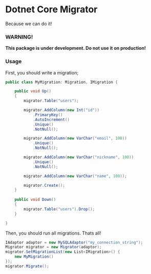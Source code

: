 # Dotnet Core Migrator

Because we can do it!

### WARNING!

**This package is under development. Do not use it on production!**

### Usage 

First, you should write a migration;

```csharp
public class MyMigration: Migration, IMigration {

    public void Up()
    {
        migrator.Table("users");

        migrator.AddColumn(new Int("id"))
            .PrimaryKey()
            .AutoIncrement()
            .Unique()
            .NotNull();        

        migrator.AddColumn(new VarChar("email", 100))
            .Unique()
            .NotNull();

        migrator.AddColumn(new VarChar("nickname", 100))
            .Unique()
            .NotNull();

        migrator.AddColumn(new VarChar("name", 100));

        migrator.Create();
    }
    
    public void Down()
    {
        migrator.Table("users").Drop();
    }    

} 
```

Then, you should run all migrations. Thats all!

```csharp
IAdaptor adaptor = new MySQLAdaptor("my_connection_string");
Migrator migrator = new Migrator(adaptor);
migrator.SetMigrationList(new List<IMigration>() {
    new MyMigration()
});
migrator.Migrate();
```
